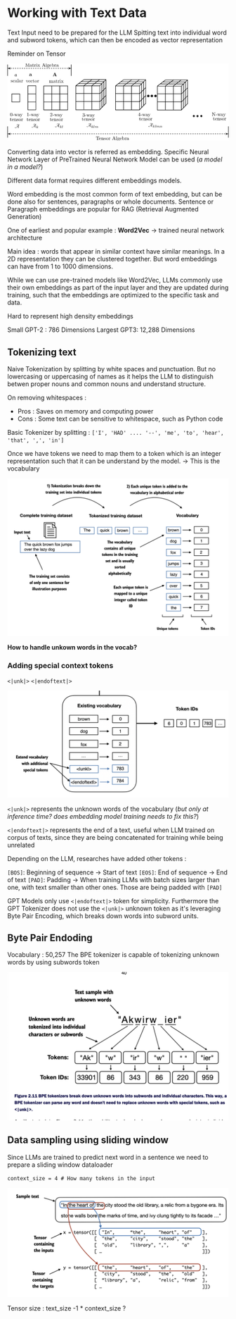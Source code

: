 # Working with Text Data

Text Input need to be prepared for the LLM
Spitting text into individual word and subword tokens, which can then be encoded as vector representation

Reminder on Tensor

![alt text](image-4.png)

Converting data into vector is referred as embedding.
Specific Neural Network Layer of PreTrained Neural Network Model can be used (_a model in a model?_)

Different data format requires different embeddings models.

Word embedding is the most common form of text embedding, but can be done also for sentences, paragraphs or whole documents. Sentence or Paragraph embeddings are popular for RAG (Retrieval Augmented Generation)

One of earliest and popular example : **Word2Vec** &rarr; trained neural network architecture

Main idea : words that appear in similar context have similar meanings. In a 2D representation they can be clustered together. But word embeddings can have from 1 to 1000 dimensions.

While we can use pre-trained models like Word2Vec, LLMs commonly use their own embeddings as part of the input layer and they are updated during training, such that the embeddings are optimized to the specific task and data.

Hard to represent high density embeddings

Small GPT-2 : 786 Dimensions
Largest GPT3: 12,288 Dimensions

## Tokenizing text

Naive Tokenization by splitting by white spaces and punctuation. But no lowercasing or uppercasing of names as it helps the LLM to distinguish betwen proper nouns and common nouns and understand structure.

On removing whitespaces :

- Pros : Saves on memory and computing power
- Cons : Some text can be sensitive to whitespace, such as Python code

Basic Tokenizer by splitting :
`['I', 'HAD' .... '--', 'me', 'to', 'hear', 'that', ',', 'in']`

Once we have tokens we need to map them to a token which is an integer representation such that it can be understand by the model. -> This is the vocabulary

![alt text](image-5.png)


**How to handle unkown words in the vocab?**

### Adding special context tokens

`<|unk|>`
`<|endoftext|>`

![](image-6.png)

`<|unk|>` represents the unknown words of the vocabulary (*but only at inference time? does embedding model training needs to fix this?*)

`<|endoftext|>` represents the end of a text, useful when LLM trained on corpus of texts, since they are being concatenated for training while being unrelated

Depending on the LLM, researches have added other tokens : 

`[BOS]`: Beginning of sequence -> Start of text
`[EOS]`: End of sequence -> End of text
`[PAD]`: Padding -> When training LLMs with batch sizes larger than one, with text smaller than other ones. Those are being padded with `[PAD]`


GPT Models only use `<|endoftext|>` token for simplicity. Furthermore the GPT Tokenizer does not use the `<|unk|>` unknown token as it's leveraging Byte Pair Encoding, which breaks down words into subword units.

## Byte Pair Endoding
Vocabulary : 50,257 
The BPE tokenizer is capable of tokenizing unknown words by using subwords token

![alt text](image-7.png)

## Data sampling using sliding window

Since LLMs are trained to predict next word in a sentence we need to prepare a sliding window dataloader

```
context_size = 4 # How many tokens in the input
```

![](image-8.png)

Tensor size :  text_size -1 * context_size ? 